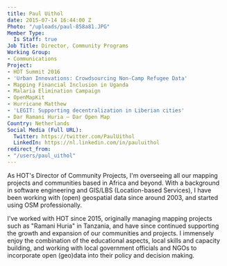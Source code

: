 ```yaml
---
title: Paul Uithol
date: 2015-07-14 16:44:00 Z
Photo: "/uploads/paul-858a81.JPG"
Member Type:
  Is Staff: true
Job Title: Director, Community Programs
Working Group:
- Communications
Project:
- HOT Summit 2016
- 'Urban Innovations: Crowdsourcing Non-Camp Refugee Data'
- Mapping Financial Inclusion in Uganda
- Malaria Elimination Campaign
- OpenMapKit
- Hurricane Matthew
- 'LEGIT: Supporting decentralization in Liberian cities'
- Dar Ramani Huria — Dar Open Map
Country: Netherlands
Social Media (Full URL):
  Twitter: https://twitter.com/PaulUithol
  LinkedIn: https://nl.linkedin.com/in/pauluithol
redirect_from:
- "/users/paul_uithol"
---
```


As HOT's Director of Community Projects, I'm overseeing all our mapping projects and communities based in Africa and beyond. With a background in software engineering and GIS/LBS (Location-based Services), I have been working with (open) geospatial data since around 2003, and started using OSM professionally.

I've worked with HOT since 2015, originally managing mapping projects such as "Ramani Huria" in Tanzania, and have since continued supporting the growth and expansion of our communities and projects. I immensely enjoy the combination of the educational aspects, local skills and capacity building, and working with local government officials and NGOs to incorporate open (geo)data into their policy and decision making.
